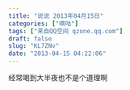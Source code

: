 ```yaml
---
title: "说说 2013年04月15日"
categories: ["嘀咕"]
tags: ["来自QQ空间 qzone.qq.com"]
draft: false
slug: "KL7ZNv"
date: "2013-04-15 04:22:06"
---
```


经常喝到大半夜也不是个道理啊
